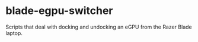 # blade-egpu-switcher
Scripts that deal with docking and undocking an eGPU from the Razer Blade laptop.
